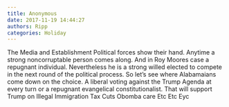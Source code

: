 ```yaml
---
title: Anonymous
date: 2017-11-19 14:44:27
authors: Ripp
categories: Holiday
---
```


 The Media and Establishment Political forces show their hand. 
Anytime a strong noncorruptable person comes along. And in Roy Moores case a repugnant individual. Nevertheless he is a strong willed elected to compete in the next round of the political process. So let’s see where Alabamaians come down on the choice. A liberal voting against the Trump Agenda at every turn or a repugnant evangelical constitutionalist. 
That will support Trump on Illegal Immigration 
Tax Cuts
Obomba care
Etc
Etc
Eyc